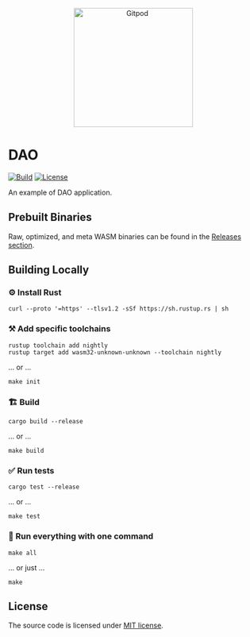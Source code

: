 <p align="center">
  <a href="https://gitpod.io/#https://github.com/gear-dapps/dao" target="_blank">
    <img src="https://gitpod.io/button/open-in-gitpod.svg" width="240" alt="Gitpod">
  </a>
</p>

# DAO

[![Build][build_badge]][build_href]
[![License][lic_badge]][lic_href]

[build_badge]: https://github.com/gear-dapps/dao/workflows/Build/badge.svg
[build_href]: https://github.com/gear-dapps/dao/actions/workflows/build.yml

[lic_badge]: https://img.shields.io/badge/License-MIT-success
[lic_href]: https://github.com/gear-dapps/dao/blob/master/LICENSE

An example of DAO application.

## Prebuilt Binaries

Raw, optimized, and meta WASM binaries can be found in the [Releases section](https://github.com/gear-dapps/dao/releases/tag/build).

## Building Locally

### ⚙️ Install Rust

```shell
curl --proto '=https' --tlsv1.2 -sSf https://sh.rustup.rs | sh
```

### ⚒️ Add specific toolchains

```shell
rustup toolchain add nightly
rustup target add wasm32-unknown-unknown --toolchain nightly
```

... or ...

```shell
make init
```

### 🏗️ Build

```shell
cargo build --release
```

... or ...

```shell
make build
```

### ✅ Run tests

```shell
cargo test --release
```

... or ...

```shell
make test
```

### 🚀 Run everything with one command

```shell
make all
```

... or just ...

```shell
make
```

## License

The source code is licensed under [MIT license](LICENSE).
